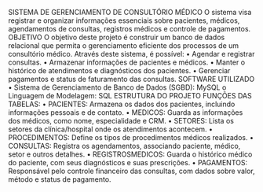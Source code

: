 SISTEMA DE GERENCIAMENTO DE CONSULTÓRIO MÉDICO
O sistema visa registrar e organizar informações essenciais sobre pacientes, médicos, agendamentos de consultas, registros médicos e controle de pagamentos.
OBJETIVO
O objetivo deste projeto é construir um banco de dados relacional que permita o gerenciamento eficiente dos processos de um consultório médico. Através deste sistema, é possível:
•	Agendar e registrar consultas.
•	Armazenar informações de pacientes e médicos.
•	Manter o histórico de atendimentos e diagnósticos dos pacientes.
•	Gerenciar pagamentos e status de faturamento das consultas.
SOFTWARE UTILIZADO
•	Sistema de Gerenciamento de Banco de Dados (SGBD): MySQL
o	Linguagem de Modelagem: SQL
ESTRUTURA DO PROJETO
FUNÇÕES DAS TABELAS:
•	PACIENTES: Armazena os dados dos pacientes, incluindo informações pessoais e de contato.
•	MEDICOS: Guarda as informações dos médicos, como nome, especialidade e CRM.
•	SETORES: Lista os setores da clínica/hospital onde os atendimentos acontecem.
•	PROCEDIMENTOS: Define os tipos de procedimentos médicos realizados.
•	CONSULTAS: Registra os agendamentos, associando paciente, médico, setor e outros detalhes.
•	REGISTROSMEDICOS: Guarda o histórico médico do paciente, com seus diagnósticos e suas prescrições.
•	PAGAMENTOS: Responsável pelo controle financeiro das consultas, com dados sobre valor, método e status de pagamento.
